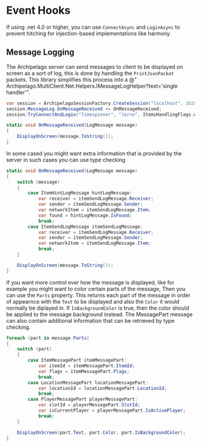 ﻿# Event Hooks

If using .net 4.0 or higher, you can use `ConnectAsync` and `LoginAsync` to prevent hitching for injection-based
implementations like harmony.

## Message Logging

The Archipelago server can send messages to client to be displayed on screen as a sort of log, this is done by handling
the `PrintJsonPacket` packets. This library simplifies this process into a @"
Archipelago.MultiClient.Net.Helpers.IMessageLogHelper?text='single handler'".

```csharp
var session = ArchipelagoSessionFactory.CreateSession("localhost", 38281);
session.MessageLog.OnMessageReceived += OnMessageReceived;
session.TryConnectAndLogin("Timespinner", "Jarno", ItemsHandlingFlags.AllItems, new Version(0,3,5));

static void OnMessageReceived(LogMessage message)
{
    DisplayOnScreen(message.ToString());
}
```

In some cased you might want extra information that is provided by the server in such cases you can use type checking

```csharp
static void OnMessageReceived(LogMessage message)
{
    switch (message)
    {
        case ItemHintLogMessage hintLogMessage:
            var receiver = itemSendLogMessage.Receiver;
            var sender = itemSendLogMessage.Sender;
            var networkItem = itemSendLogMessage.Item;
            var found = hintLogMessage.IsFound;
            break;
        case ItemSendLogMessage itemSendLogMessage: 
            var receiver = itemSendLogMessage.Receiver;
            var sender = itemSendLogMessage.Sender;
            var networkItem = itemSendLogMessage.Item;
            break;
    }

    DisplayOnScreen(message.ToString());
}
```

If you want more control over how the message is displayed, like for example you might want to color certain parts of
the message,
Then you can use the `Parts` property. This returns each part of the message in order of appearnce with the `Text` to be
displayed and also the `Color` it would normally be diplayed in.
If `IsBackgroundColor` is true, then the color should be applied to the message background instead.
The MessagePart message can also contain additional information that can be retrieved by type checking.

```csharp
foreach (part in message.Parts)
{
    switch (part)
    {
        case ItemMessagePart itemMessagePart: 
            var itemId = itemMessagePart.ItemId;
            var flags = itemMessagePart.Flags;
            break;
        case LocationMessagePart locationMessagePart:
            var locationId = locationMessagePart.LocationId;
            break;
        case PlayerMessagePart playerMessagePart:
            var slotId = playerMessagePart.SlotId;
            var isCurrentPlayer = playerMessagePart.IsActivePlayer;
            break;
    }

    DisplayOnScreen(part.Text, part.Color, part.IsBackgroundColor);
}
```
